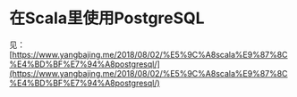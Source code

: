 # 在Scala里使用PostgreSQL

见：[https://www.yangbajing.me/2018/08/02/%E5%9C%A8scala%E9%87%8C%E4%BD%BF%E7%94%A8postgresql/](https://www.yangbajing.me/2018/08/02/%E5%9C%A8scala%E9%87%8C%E4%BD%BF%E7%94%A8postgresql/)
